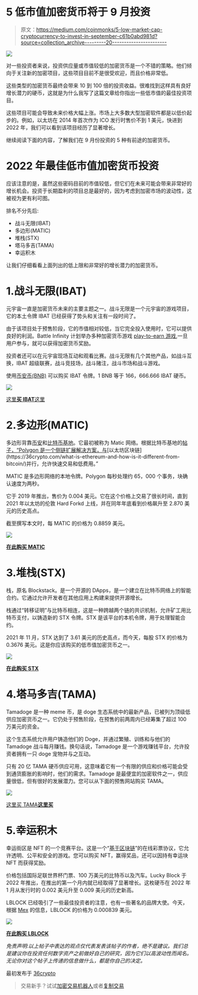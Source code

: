 # 5 低市值加密货币将于 9 月投资

> 原文：<https://medium.com/coinmonks/5-low-market-cap-cryptocurrency-to-invest-in-september-c61b0abd981d?source=collection_archive---------20----------------------->

![](img/f8ffdc8e18d6e47b80098b60b40f2fa5.png)

对一些投资者来说，投资供应量或市值较低的加密货币是一个不错的策略。他们倾向于关注新的加密项目，这些项目目前不是很受欢迎，而且价格非常低。

这些类型的加密货币最终会带来 10 到 100 倍的投资收益。很难找到这样具有良好增长潜力的硬币，这就是为什么我写了这篇文章给你指出一些低市值的最佳投资项目。

这些项目可能会导致未来价格大幅上涨。市场上大多数大型加密软件都是以低价起步的。例如，以太坊在 2014 年首次作为 ICO 发行时售价不到 1 美元，快进到 2022 年，我们可以看到该项目经历了显著增长。

继续阅读下面的内容，了解我们在 9 月份投资的 5 种有前途的加密货币。

# 2022 年最佳低市值加密货币投资

应该注意的是，虽然这些密码目前的市值较低，但它们在未来可能会带来非常好的增长机会。投资于长期盈利的项目总是最好的，因为考虑到加密市场的波动性，这被视为更有利可图。

排名不分先后:

*   战斗无限(IBAT)
*   多边形(MATIC)
*   堆栈(STX)
*   塔马多吉(TAMA)
*   幸运积木

让我们仔细看看上面列出的低上限和非常好的增长潜力的加密货币。

# 1.战斗无限(IBAT)

元宇宙一直是加密货币未来的主要主题之一。战斗无限是一个元宇宙的游戏项目，它的本土令牌 IBAT 已经获得了势头和关注有一段时间了。

由于该项目处于预售阶段，它的市值相对较低，当它完全投入使用时，它可以提供良好的利润。Battle Infinity 计划举办多种加密货币游戏 [play-to-earn 游戏](https://36crypto.com/top-5-nft-games-to-play-in-2022/),一旦用户参与，就可以获得加密货币奖励。

投资者还可以在元宇宙现场互动和观看比赛。战斗无限有几个其他产品，如战斗互换，IBAT 超级联赛，战斗竞技场，战斗赌注，战斗市场和战斗游戏。

使用[币安币(BNB)](https://36crypto.com/what-is-bnb-binance-coin-and-what-is-it-used-for/) 可以购买 IBAT 令牌。1 BNB 等于 166，666.666 IBAT 硬币。

![](img/09fde741a9d6072f35b850febeb783cd.png)

[这里**买 IBAT**这里](https://battleinfinity.io/)

# 2.多边形(MATIC)

多边形背靠[币安](https://36crypto.com/binance-review-for-2022/)和[比特币基地](https://36crypto.com/coinbase-review-2022/)。它最初被称为 Matic 网络。根据比特币基地的[帖子，“Polygon 是一个侧链扩展解决方案，与](https://www.coinbase.com/learn/crypto-basics/what-is-polygon#:~:text=Definition,fees%2C%20staking%2C%20and%20more.)[以太坊区块链](https://36crypto.com/what-is-ethereum-and-how-is-it-different-from-bitcoin/)并行，允许快速交易和低费用。”

MATIC 是多边形网络的本地令牌。Polygon 每秒处理约 65，000 个事务，块确认速度为两秒。

它于 2019 年推出，售价为 0.004 美元。它在这个价格上交易了很长时间，直到 2021 年以太坊的伦敦 Hard Forkd 上线，并在同年年底看到价格飙升至 2.870 美元的历史高点。

截至撰写本文时，每 MATIC 的价格为 0.8859 美元。

![](img/f60191c2445086bb7a6841c124500464.png)

[**在此购买 MATIC**](https://www.binance.com/tr/trade/MATIC_BUSD?_from=markets&theme=dark&type=spot)

# 3.堆栈(STX)

栈，原名 Blockstack。是一个开源的 DApps，是一个建立在比特币网络上的智能合约。它通过允许开发者在其他应用上构建来提供开源增长。

栈通过“转移证明”与比特币相连，这是一种跨越两个链的共识机制，允许矿工用比特币支付，以铸造新的 STX 令牌。STX 是该平台的本机令牌，用于处理智能合约。

2021 年 11 月，STX 达到了 3.61 美元的历史高点，而今天，每股 STX 的价格为 0.3676 美元。这是你应该购买的低市值加密货币之一。

![](img/94016fd539f1f65d373f72d875a794c5.png)

[**在此购买 STX**](https://www.binance.com/tr/trade/STX_BUSD?_from=markets&theme=dark&type=spot)

# 4.塔马多吉(TAMA)

Tamadoge 是一种 meme 币，是 doge 生态系统中的最新产品，已被列为顶级低供应加密货币之一。它仍处于预售阶段，在预售的前两周内已经筹集了超过 100 万美元的资金。

这个生态系统允许用户铸造他们的 Doge，并通过繁殖、训练和与他们的 Tamadoge 战斗每月赚钱。换句话说，Tamadoge 是一个游戏赚钱平台，允许投资者拥有一只 doge 宠物并与之互动。

只有 20 亿 TAMA 硬币供应可用，这意味着它有一个有限的供应和价格可能会受到通货膨胀的影响时，他们的需求。Tamadoge 是最便宜的加密软件之一，供应量很低，但有很好的发展潜力。您可以从下面的预售网站购买 TAMA。

![](img/f7716a364f81ef2353d64a7f0b48802c.png)

[这里买 TAMA**这里买**](https://buy.tamadoge.io/)

# 5.幸运积木

幸运街区是 NFT 的一个竞赛平台。这是一个“[基于区块链](https://36crypto.com/blockchain-definition-what-is-blockchain-technology-and-how-does-it-work/)”的在线彩票协议，它允许透明、公平和安全的游戏。您可以购买 NFT，赢得奖品，还可以因持有幸运块 NFT 而获得奖励。

价格包括国际足联世界杯门票、100 万美元的比特币以及汽车。Lucky Block 于 2022 年推出，在推出的第一个月内就已经取得了显著增长。这枚硬币在 2022 年 1 月从发行时的 0.002 美元升至 0.009 美元的历史新高。

LBLOCK 已经吸引了一些最佳投资者的注意，也有一些著名的品牌大使。今天，根据 [Mex](https://www.mexc.com/exchange/LBLOCK_USDT) 的信息，LBLOCK 的价格为 0.000839 美元。

![](img/e8fe26e501d5a102eef31126d77a17cf.png)

[**在此购买 LBLOCK**](https://www.mexc.com/exchange/LBLOCK_USDT)

*免责声明:以上帖子中表达的观点仅代表发表该帖子的作者，绝不是建议。我们总是建议你在投资任何数字资产之前做好自己的研究，因为它们以高波动性而闻名。无论你对这个帖子上传递的信息做什么，都是你自己的决定。*

最初发布于 [36crypto](https://36crypto.com/5-low-market-cap-cryptocurrency-to-invest-in-september/)

> 交易新手？试试[加密交易机器人](/coinmonks/crypto-trading-bot-c2ffce8acb2a)或者[复制交易](/coinmonks/top-10-crypto-copy-trading-platforms-for-beginners-d0c37c7d698c)